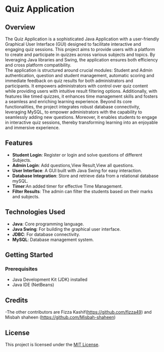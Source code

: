 # Quiz Application

## Overview

The Quiz Application is a sophisticated Java Application with a user-friendly Graphical User Interface (GUI) designed to facilitate interactive and engaging quiz sessions. This project aims to provide users with a platform to create and participate in quizzes across various subjects and topics. By leveraging Java libraries and Swing, the application ensures both efficiency and cross platform compatibility.  
The application is structured around crucial modules: Student and Admin authentication, question and student management, automatic scoring and immediate feedback on quiz results for both administrators and participants. It empowers administrators with control over quiz content while providing users with intuitive result filtering options. Additionally, with features like timed quizzes, it enhances time management skills and fosters a seamless and enriching learning experience. Beyond its core functionalities, the project integrates robust database connectivity, leveraging MySQL, to empower administrators with the capability to seamlessly adding new questions. Moreover, it enables students to engage in interactive quiz sessions, thereby transforming learning into an enjoyable and immersive experience.

## Features

- **Student Login**: Register or login and solve questions of different Subjects.
- **Admin Login**: Add questions,View Result,View all questions.
- **User Interface**: A GUI built with Java Swing for easy interaction.
- **Database Integration**: Store and retrieve data from a relational database mySQL.
- **Timer**:An added timer for effective Time Management.
- **Filter Results**: The admin can filter the students based on their marks and subjects.

## Technologies Used

- **Java**: Core programming language.
- **Java Swing**: For building the graphical user interface.
- **JDBC**: For database connectivity.
- **MySQL**: Database management system.

## Getting Started

### Prerequisites

- Java Development Kit (JDK) installed
- Java IDE (NetBeans)


## Credits
-The other contributors are Fizza Kashif(https://github.com/fizza49) and Misbah shaheen (https://github.com/Misbah-shaheen)

## License
This project is licensed under the [MIT License](LICENSE).
